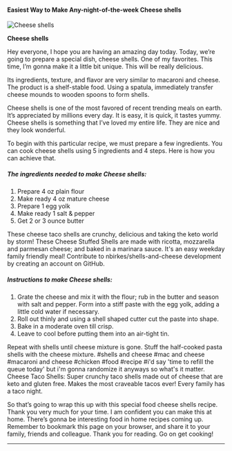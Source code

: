             

#### Easiest Way to Make Any-night-of-the-week Cheese shells

![Cheese shells](https://img-global.cpcdn.com/recipes/4939821231898624/751x532cq70/cheese-shells-recipe-main-photo.jpg)

**Cheese shells**

Hey everyone, I hope you are having an amazing day today. Today, we’re going to prepare a special dish, cheese shells. One of my favorites. This time, I’m gonna make it a little bit unique. This will be really delicious.

Its ingredients, texture, and flavor are very similar to macaroni and cheese. The product is a shelf-stable food. Using a spatula, immediately transfer cheese mounds to wooden spoons to form shells.

Cheese shells is one of the most favored of recent trending meals on earth. It’s appreciated by millions every day. It is easy, it is quick, it tastes yummy. Cheese shells is something that I’ve loved my entire life. They are nice and they look wonderful.

To begin with this particular recipe, we must prepare a few ingredients. You can cook cheese shells using 5 ingredients and 4 steps. Here is how you can achieve that.

##### The ingredients needed to make Cheese shells:

1.  Prepare 4 oz plain flour
2.  Make ready 4 oz mature cheese
3.  Prepare 1 egg yolk
4.  Make ready 1 salt & pepper
5.  Get 2 or 3 ounce butter

These cheese taco shells are crunchy, delicious and taking the keto world by storm! These Cheese Stuffed Shells are made with ricotta, mozzarella and parmesan cheese; and baked in a marinara sauce. It's an easy weekday family friendly meal! Contribute to nbirkes/shells-and-cheese development by creating an account on GitHub.

##### Instructions to make Cheese shells:

1.  Grate the cheese and mix it with the flour; rub in the butter and season with salt and pepper. Form into a stiff paste with the egg yolk, adding a little cold water if necessary.
2.  Roll out thinly and using a shell shaped cutter cut the paste into shape.
3.  Bake in a moderate oven till crisp.
4.  Leave to cool before putting them into an air-tight tin.

Repeat with shells until cheese mixture is gone. Stuff the half-cooked pasta shells with the cheese mixture. #shells and cheese #mac and cheese #macaroni and cheese #chicken #food #recipe #i'd say 'time to refill the queue today' but i'm gonna randomize it anyways so what's it matter. Cheese Taco Shells: Super crunchy taco shells made out of cheese that are keto and gluten free. Makes the most craveable tacos ever! Every family has a taco night.

So that’s going to wrap this up with this special food cheese shells recipe. Thank you very much for your time. I am confident you can make this at home. There’s gonna be interesting food in home recipes coming up. Remember to bookmark this page on your browser, and share it to your family, friends and colleague. Thank you for reading. Go on get cooking!

* * *